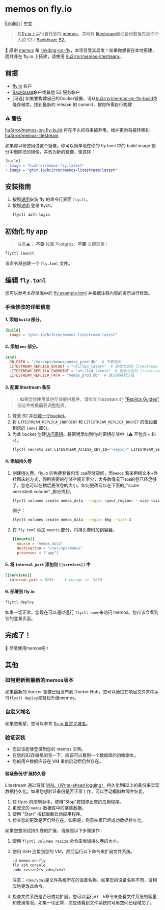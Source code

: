# memos on fly.io

[English](README.md) | [中文](README_CN.md)

> 在[fly.io](https://fly.io/)上运行自托管的 [memos](https://github.com/usememos/memos)，并附有 [litestream](https://litestream.io/)自动备份数据库到你个人的 S3 / [Backblaze B2](https://www.backblaze.com/b2/cloud-storage.html)。

🙏 感谢 [memos](https://github.com/usememos/memos) 和 [linkding-on-fly](https://github.com/fspoettel/linkding-on-fly)，本项目受其启发！如果你想要在本地搭建，而并非在 fly.io 上搭建，请使用 [hu3rror/memos-litestream](https://github.com/hu3rror/memos-litestream)。

## 前提

  - [fly.io](https://fly.io/) 帐户
  - [Backblaze](https://www.backblaze.com/)帐户或其他 S3 服务帐户
  - [可选] 如果要构建自己的Docker镜像，请从[hu3rror/memos-on-fly-build](https://github.com/hu3rror/memos-on-fly-build)克隆存储库，找到最新的 release 的 commit，按你所需自行构建

### ⚠️ **警告**
[hu3rror/memos-on-fly-build](https://github.com/hu3rror/memos-on-fly-build) 将在不久的将来被弃用，维护更新将被转移到 [hu3rror/memos-litestream](https://github.com/hu3rror/memos-litestream)

如果你以前使用过这个镜像，你可以简单地在你的 fly.toml 中的 build image 部分中删除旧的镜像，并改为新的镜像，像这样：

```diff
[build]
- image = "hu3rror/memos-fly:latest"
+ image = "ghcr.io/hu3rror/memos-litestream:latest"
```

## 安装指南

1. 按照[说明](https://fly.io/docs/getting-started/installing-flyctl/)安装 fly 的命令行界面 `flyctl`。
2. 按照[说明](https://fly.io/docs/getting-started/log-in-to-fly/) 登录 flyctl。
    ```sh
    flyctl auth login
    ```

## 初始化 fly app

> 注意⚠️： **不要** 设置 Postgres，**不要** 立即部署！

  ```sh
  flyctl launch
  ```

该命令将创建一个 `fly.toml` 文件。

## 编辑 `fly.toml`

您可以参考本存储库中的 [fly.example.toml](fly.example.toml) 并根据注释内容的提示进行修改。

### 手动修改的详细信息

#### 1. 添加 `build` 部分。

  ```toml
  [build]
    image = "ghcr.io/hu3rror/memos-litestream:latest"
  ```

#### 2. 添加 `env` 部分。

  ```toml
  [env]
    DB_PATH = "/var/opt/memos/memos_prod.db"  # 不要更改
    LITESTREAM_REPLICA_BUCKET = "<filled_later>"  # 更改为您的 litestream bucket 名称
    LITESTREAM_REPLICA_ENDPOINT = "<filled_later>"  # 更改为您的 litestream ENDPOINT 网址
    LITESTREAM_REPLICA_PATH = "memos_prod.db"  # 建议保持默认值
  ```

#### 3. 配置 litestream 备份

> ℹ️ 如果您想使用其他存储提供程序，请检查 litestream 的 ["Replica Guides"](https://litestream.io/guides/) 部分并根据需要调整配置。

  1. 登录 B2 并[创建一个bucket](https://litestream.io/guides/backblaze/#create-a-bucket)。
  2. 将 `LITESTREAM_REPLICA_ENDPOINT` 和 `LITESTREAM_REPLICA_BUCKET` 的值设置到您的 `[env]` 部分。
  3. 为此 bucket 创建[访问密钥](https://litestream.io/guides/backblaze/#create-a-user)。将密钥添加到fly的密钥存储中（⚠️ 不包含 `<` 和 `>`）。
      ```sh
      flyctl secrets set LITESTREAM_ACCESS_KEY_ID="<keyId>" LITESTREAM_SECRET_ACCESS_KEY="<applicationKey>"
      ```

#### 4. 添加持久卷

  1. 创建[持久卷](https://fly.io/docs/reference/volumes/)。fly.io 的免费套餐包含 `3GB`存储空间，而`memos` 若采用纯文本+外挂图床的方式，则所需要的存储空间非常少，大多数情况下`1GB`的卷已经足够了。您也可以在稍后更改卷的大小。如何更改可以在下面的_"scale persistent volume"_部分找到。
      ```sh
      flyctl volumes create memos_data --region <your_region> --size <size_in_gb>
      ```
      例子：
        ```sh
        flyctl volumes create memos_data --region hkg --size 1
        ```

  2. 在 `fly.toml` 添加 `mounts` 部分，将持久卷附加到容器。
      ```toml
      [[mounts]]
        source = "memos_data"
        destination = "/var/opt/memos"
        processes = ["app"]
      ```

#### 5. 将 `internal_port` 添加到 `[[services]]` 中

```toml
[[services]]
  internal_port = 5230     # change to `5230`
```

#### 6. 部署到 fly.io

  ```sh
  flyctl deploy
  ```

如果一切正常，您现在可以通过运行 `flyctl open`来访问 memos。您应该会看到它的登录页面。

## 完成了！

🎊 尽情使用memos吧！

## 其他

### 如何更新到最新的memos版本

如果最新的 docker 镜像已经发布到 Docker Hub，您可以通过在项目文件夹中运行`flyctl deploy`来轻松升级memos。

### 自定义域名

如果您希望，您可以参考 [fly.io 自定义域名](https://fly.io/docs/app-guides/custom-domains-with-fly/)。

### 验证安装

 - 您应该能够登录到您的 memos 实例。
 - 在您的B2存储桶浏览一下，应该可以看到一个数据库的初始副本。
 - 您的用户数据应该在 VM 重新启动后仍然存在。

#### 验证备份/扩展持久卷

Litestream 通过将其 [WAL（Write-ahead logging）](https://en.wikipedia.org/wiki/Write-ahead_logging) 持久化到B2上的备份来实现数据持久化。如果您想验证备份是否正常工作，可以手动模拟故障并恢复。

1. 在 fly.io 的控制台中，使用"Stop"按钮停止您的应用程序。
2. 更改您的 `memos` 数据库中的某些数据。
3. 使用 "Start" 按钮重新启动应用程序。
4. 检查您的更改是否仍然存在。如果是，则意味着已经成功数据持久化。

如果您想测试持久卷的扩展，请按照以下步骤操作：

1. 使用 `flyctl volumes resize` 命令来增加持久卷的大小。
2. 使用 SSH 连接到您的 VM，然后运行以下命令来扩展文件系统。
   ```sh
   cd memos-on-fly
   fly ssh console
   sudo resize2fs /dev/vda1
   ```
   注意：`/dev/vda1`是文件系统所在的设备名称。如果您的设备名称不同，请相应地更改此命令。

3. 检查文件系统是否已成功扩展。您可以运行`df -h`命令来查看文件系统的容量和使用情况。如果一切正常，您应该看到文件系统的可用空间已经增加了。
